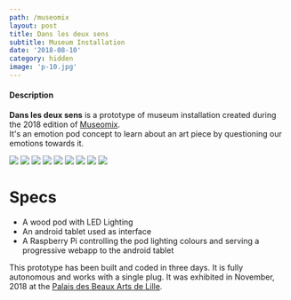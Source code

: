 ```yaml
---
path: /museomix
layout: post
title: Dans les deux sens
subtitle: Museum Installation
date: '2018-08-10'
category: hidden
image: 'p-10.jpg'
---
```


#### Description

**Dans les deux sens** is a prototype of museum installation created during the 2018 edition of [Museomix](http://museomix.org/).  
It's an emotion pod concept to learn about an art piece by questioning our emotions towards it.

<photo-grid>
<img src="p-0.jpg"/>
<img src="p-01.jpg"/>
<img src="p-02.jpg"/>
<img src="p-1.jpg"/>
<img src="p-2.jpg"/>
<img src="p-3.jpg"/>
<img src="p-10.jpg"/>
<img src="pbalogo.png"/>
<img src="mus.jpg"/>
</photo-grid>

# Specs

- A wood pod with LED Lighting
- An android tablet used as interface
- A Raspberry Pi controlling the pod lighting colours and serving a progressive webapp to the android tablet

This prototype has been built and coded in three days. It is fully autonomous and works with a single plug.
It was exhibited in November, 2018 at the [Palais des Beaux Arts de Lille](http://www.pba-lille.fr/en).
